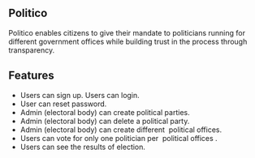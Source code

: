 ## Politico
 Politico enables citizens to give their mandate to politicians running for different government offices while building trust in the process through transparency.

## Features

 - Users can sign up. Users can login. 
 - User can reset password.
 - Admin (electoral body) can create political parties. 
 - Admin (electoral body) can delete a political party.
 - Admin (electoral body) can create different ​ political offices​ . 
 - Users can vote for only one politician per ​ political offices​ . 
 - Users can see the results of election.
